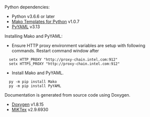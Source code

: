 Python dependencies:
  * Python v3.6.6 or later
  * [Mako Templates for Python](https://www.makotemplates.org/) v1.0.7
  * [PyYAML](https://pyyaml.org/) v3.13

Installing Mako and PyYAML:
  * Ensure HTTP proxy environment variables are setup with following commands. Restart command window after
  ~~~~
    setx HTTP_PROXY "http://proxy-chain.intel.com:912"
    setx HTTPS_PROXY "http://proxy-chain.intel.com:912"
  ~~~~
  * Install Mako and PyYAML.
  ~~~~
    py -m pip install Mako
    py -m pip install PyYAML
  ~~~~

Documentation is generated from source code using Doxygen.  
  * [Doxygen](http://www.doxygen.nl/) v1.8.15
  * [MiKTex](https://miktex.org/) v2.9.6930
